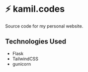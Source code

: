 # ⚡ kamil.codes 

Source code for my personal website.

## Technologies Used

- Flask
- TailwindCSS
- gunicorn
